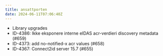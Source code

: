 ```yaml
---
title: ansattporten
date: 2024-06-11T07:06:40Z
---
```

- Library upgrades
- ID-4386: Ikke eksponere interne eIDAS acr-verdieri discovery metadata (#659)
- ID-4373: add no-notified-x acr values (#658)
- ID-4367: Connect2id server 15.7 (#655)


